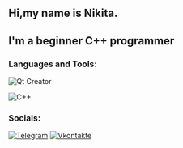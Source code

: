 ## Hi,my name is Nikita.
## I'm a beginner C++ programmer

### Languages and Tools:
![Qt Creator](https://img.shields.io/badge/-Flutter-090909?style=for-the-badge&logo=flutter&logoColor=47C5FB)

![C++](https://img.shields.io/badge/-C++-090909?style=for-the-badge&logo=C%2b%2b&logoColor=6296CC)

### Socials:
[![Telegram](https://img.shields.io/badge/-Telegram-090909?style=for-the-badge&logo=telegram&logoColor=27A0D9)](https://t.me/IEphraim)
[![Vkontakte](https://img.shields.io/badge/-Vkontakte-090909?style=for-the-badge&logo=Vk&logoColor=4F7DB3)](https://vk.com/money_club_only)

